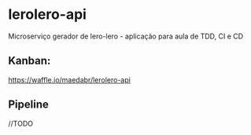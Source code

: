 # lerolero-api
Microserviço gerador de lero-lero - aplicação para aula de TDD, CI e CD

## Kanban:
https://waffle.io/maedabr/lerolero-api

## Pipeline
//TODO
